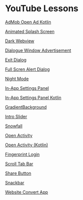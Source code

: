 # YouTube Lessons

<p><a href="https://www.youtube.com/watch?v=1cmnmJlvX0c&t=1s">AdMob Open Ad Kotlin</a></p>
<p><a href="https://www.youtube.com/watch?v=nlKlpbpmUOo">Animated Splash Screen</a></p>
<p><a href="https://youtu.be/8B71qO-1mzM">Dark Webview</a></p>
<p><a href="https://youtu.be/jz0L0L-LjtY">Dialogue Window Advertisement</a></p>
<p><a href="https://youtu.be/a-RKPBZDJwM">Exit Dialog</a></p>
<p><a href="https://youtu.be/iWRXMzr1EJw">Full Scren Alert Dialog</a></p>
<p><a href="https://youtu.be/RqHHAKehwrs">Night Mode</a></p>
<p><a href="https://youtu.be/9W_3-ESJw-I">In-App Settings Panel</a></p>
<p><a href="https://youtu.be/AtJTbMFHY0s">In-App Settings Panel Kotlin</a></p>
<p><a href="https://youtu.be/UPhuh7HvdgU">GradientBackground</a></p>
<p><a href="https://www.youtube.com/watch?v=SsiimzYqoTg">Intro Slider</a></p>
<p><a href="https://www.youtube.com/watch?v=clKRvYJ4xIg">Snowfall</a></p>
<p><a href="https://youtu.be/cqg3c2uZMAo">Open Activity</a></p>
<p><a href="https://youtu.be/2B-xNNxz3Is">Open Activity (Kotlin)</a></p>
<p><a href="https://studio.youtube.com/video/KbtqV9bspUw/edit">Fingerprint Login</a></p>
<p><a href="https://studio.youtube.com/video/n4BnLL0Y5Ww/edit">Scroll Tab Bar</a></p>
<p><a href="https://studio.youtube.com/video/wYwi1l9AXYE/edit">Share Button</a></p>
<p><a href="https://studio.youtube.com/video/JeqyDgqa96I/edit">Snackbar</a></p>
<p><a href="https://studio.youtube.com/video/FJNLykVGi9M/edit">Website Convert App</a></p>
